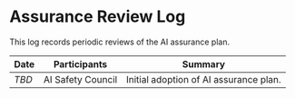 # Assurance Review Log

This log records periodic reviews of the AI assurance plan.

| Date | Participants | Summary |
|------|--------------|---------|
| _TBD_ | AI Safety Council | Initial adoption of AI assurance plan. |
